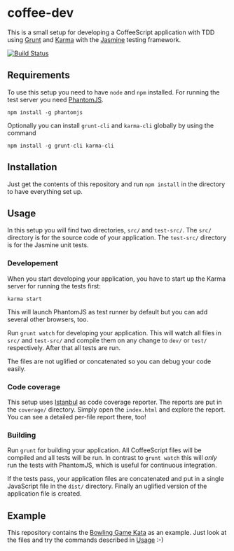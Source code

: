 # coffee-dev

This is a small setup for developing a CoffeeScript application with TDD using [Grunt](http://gruntjs.com/) and [Karma](http://karma-runner.github.io/0.12/index.html) with the [Jasmine](http://jasmine.github.io/) testing framework.

[![Build Status](https://travis-ci.org/mzur/coffee-dev.svg?branch=master)](https://travis-ci.org/mzur/coffee-dev)

## Requirements

To use this setup you need to have `node` and `npm` installed. For running the test server you need [PhantomJS](http://phantomjs.org/).

```
npm install -g phantomjs
```

Optionally you can install `grunt-cli` and `karma-cli` globally by using the command

```
npm install -g grunt-cli karma-cli
```

## Installation

Just get the contents of this repository and run `npm install` in the directory to have everything set up.

## Usage

In this setup you will find two directories, `src/` and `test-src/`. The `src/` directory is for the source code of your application. The `test-src/` directory is for the Jasmine unit tests.

### Developement

When you start developing your application, you have to start up the Karma server for running the tests first:

```
karma start
```

This will launch PhantomJS as test runner by default but you can add several other browsers, too.

Run `grunt watch` for developing your application. This will watch all files in `src/` and `test-src/` and compile them on any change to `dev/` or `test/` respectively. After that all tests are run.

The files are not uglified or concatenated so you can debug your code easily.

### Code coverage

This setup uses [Istanbul](https://github.com/yahoo/istanbul) as code coverage reporter. The reports are put in the `coverage/` directory. Simply open the `index.html` and explore the report. You can see a detailed per-file report there, too!

### Building

Run `grunt` for building your application. All CoffeeScript files will be compiled and all tests will be run. In contrast to `grunt watch` this will *only* run the tests with PhantomJS, which is useful for continuous integration.

If the tests pass, your application files are concatenated and put in a single JavaScript file in the `dist/` directory. Finally an uglified version of the application file is created.

## Example

This repository contains the [Bowling Game Kata](http://butunclebob.com/ArticleS.UncleBob.TheBowlingGameKata) as an example. Just look at the files and try the commands described in [Usage](#usage) :-)
